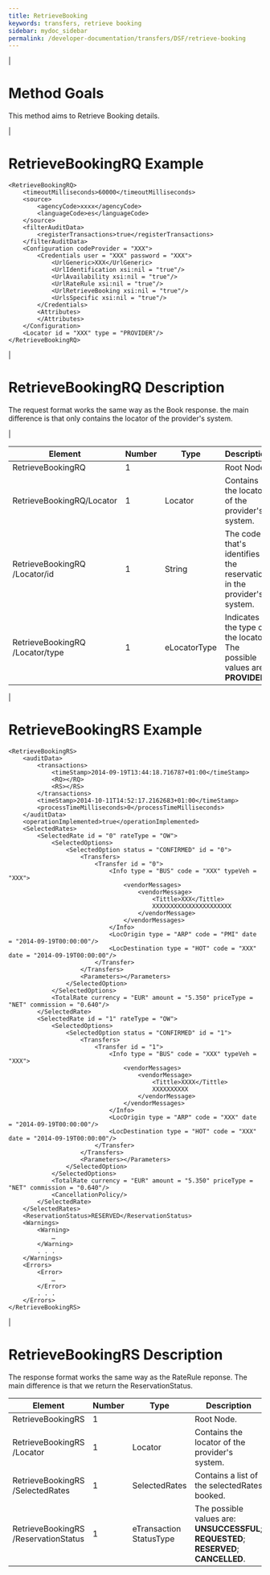 ```yaml
---
title: RetrieveBooking
keywords: transfers, retrieve booking
sidebar: mydoc_sidebar
permalink: /developer-documentation/transfers/DSF/retrieve-booking
---
```


|

Method Goals
============

This method aims to Retrieve Booking details.

|

RetrieveBookingRQ Example
=========================



    <RetrieveBookingRQ>
        <timeoutMilliseconds>60000</timeoutMilliseconds>
        <source>
            <agencyCode>xxxx</agencyCode>
            <languageCode>es</languageCode>
        </source>
        <filterAuditData>
            <registerTransactions>true</registerTransactions>
        </filterAuditData>
        <Configuration codeProvider = "XXX">
            <Credentials user = "XXX" password = "XXX">
                <UrlGeneric>XXX</UrlGeneric>
                <UrlIdentification xsi:nil = "true"/>
                <UrlAvailability xsi:nil = "true"/>
                <UrlRateRule xsi:nil = "true"/>
                <UrlRetrieveBooking xsi:nil = "true"/>
                <UrlsSpecific xsi:nil = "true"/>
            </Credentials>
            <Attributes>
            </Attributes>
        </Configuration>
        <Locator id = "XXX" type = "PROVIDER"/>
    </RetrieveBookingRQ>

|

RetrieveBookingRQ Description
=============================

The request format works the same way as the Book response. the main
difference is that only contains the locator of the provider's system.

|
 
| **Element**				| **Number**	| **Type**	| **Description**						|
| ------------------------------------- | ------------- | ------------- | ------------------------------------------------------------- |
| RetrieveBookingRQ			| 1             |		| Root Node.							|
| RetrieveBookingRQ/Locator		| 1    		| Locator 	| Contains the locator of the provider's system.		|
| RetrieveBookingRQ /Locator/id		| 1    		| String  	| The code that's identifies the reservation in the provider's system.	|
| RetrieveBookingRQ /Locator/type	| 1    		| eLocatorType	| Indicates the type of the locator. The possible values are: **PROVIDER**.	|

|

RetrieveBookingRS Example
=========================



    <RetrieveBookingRS> 
        <auditData>
            <transactions>
                <timeStamp>2014-09-19T13:44:18.716787+01:00</timeStamp>
                <RQ></RQ>
                <RS></RS>
            </transactions>
            <timeStamp>2014-10-11T14:52:17.2162683+01:00</timeStamp>
            <processTimeMilliseconds>0</processTimeMilliseconds>
        </auditData>
        <operationImplemented>true</operationImplemented>
        <SelectedRates>
            <SelectedRate id = "0" rateType = "OW">
                <SelectedOptions>
                    <SelectedOption status = "CONFIRMED" id = "0">
                        <Transfers>
                            <Transfer id = "0">
                                <Info type = "BUS" code = "XXX" typeVeh = "XXX">
                                    <vendorMessages>
                                        <vendorMessage>
                                            <Tittle>XXX</Tittle>
                                            XXXXXXXXXXXXXXXXXXXXXX
                                        </vendorMessage>
                                    </vendorMessages>
                                </Info>
                                <LocOrigin type = "ARP" code = "PMI" date = "2014-09-19T00:00:00"/>
                                <LocDestination type = "HOT" code = "XXX" date = "2014-09-19T00:00:00"/>
                            </Transfer>
                        </Transfers>
                        <Parameters></Parameters>
                    </SelectedOption>
                </SelectedOptions>
                <TotalRate currency = "EUR" amount = "5.350" priceType = "NET" commission = "0.640"/>
            </SelectedRate>
            <SelectedRate id = "1" rateType = "OW">
                <SelectedOptions>
                    <SelectedOption status = "CONFIRMED" id = "1">
                        <Transfers>
                            <Transfer id = "1">
                                <Info type = "BUS" code = "XXX" typeVeh = "XXX">
                                    <vendorMessages>
                                        <vendorMessage>
                                            <Tittle>XXXX</Tittle>
                                            XXXXXXXXXX
                                        </vendorMessage>
                                    </vendorMessages>
                                </Info>
                                <LocOrigin type = "ARP" code = "XXX" date = "2014-09-19T00:00:00"/>
                                <LocDestination type = "HOT" code = "XXX" date = "2014-09-19T00:00:00"/>
                            </Transfer>
                        </Transfers>
                        <Parameters></Parameters>
                    </SelectedOption>
                </SelectedOptions>
                <TotalRate currency = "EUR" amount = "5.350" priceType = "NET" commission = "0.640"/>
                <CancellationPolicy/>
            </SelectedRate>
        </SelectedRates>
        <ReservationStatus>RESERVED</ReservationStatus>
        <Warnings> 
            <Warning>
                …
            </Warning>   
            . . .
        </Warnings> 
        <Errors> 
            <Error>
                …
            </Error>
            . . .    
        </Errors>
    </RetrieveBookingRS>

|

RetrieveBookingRS Description
=============================

The response format works the same way as the RateRule reponse. The main
difference is that we return the ReservationStatus.

| **Element**				| **Number**	| **Type**	| **Description**						|
| ------------------------------------- | ------------- | ------------- | ------------------------------------------------------------- |
| RetrieveBookingRS			| 1             |  		| Root Node.							|
| RetrieveBookingRS /Locator		| 1   		| Locator    	| Contains the locator of the provider's system.		|
| RetrieveBookingRS /SelectedRates	| 1   		| SelectedRates	| Contains a list of the selectedRates booked.			|
| RetrieveBookingRS /ReservationStatus	| 1   		| eTransaction StatusType | The possible values are: **UNSUCCESSFUL**; **REQUESTED**; **RESERVED**; **CANCELLED**.	|

